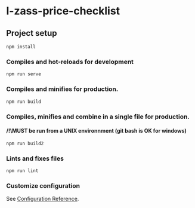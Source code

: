 # l-zass-price-checklist

## Project setup
```
npm install
```

### Compiles and hot-reloads for development
```
npm run serve
```

### Compiles and minifies for production.
```
npm run build
```

### Compiles, minifies and combine in a single file for production. 
#### /!\MUST be run from a UNIX environnment (git bash is OK for windows)
```
npm run build2
```

### Lints and fixes files
```
npm run lint
```

### Customize configuration
See [Configuration Reference](https://cli.vuejs.org/config/).
